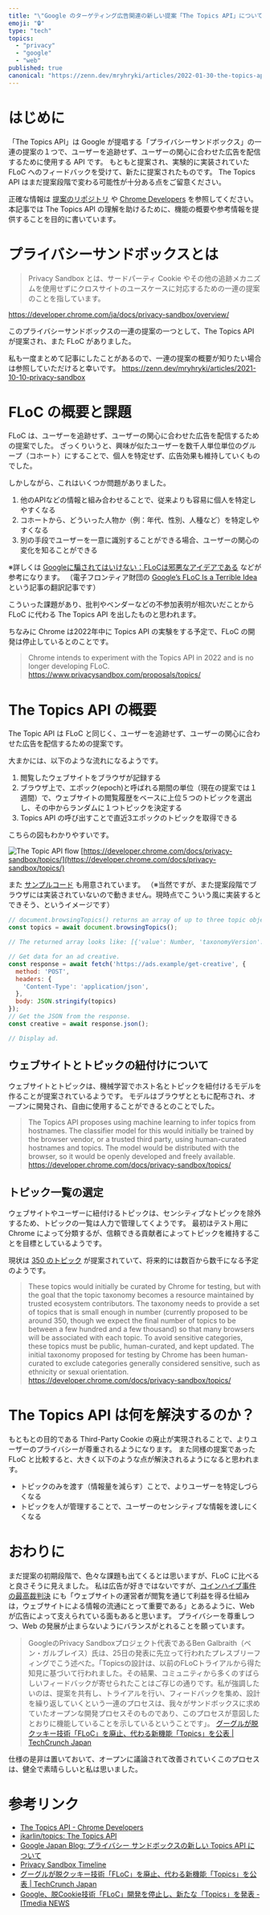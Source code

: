 ```yaml
---
title: "\"Google のターゲティング広告関連の新しい提案「The Topics API」について調べた\""
emoji: "🔒"
type: "tech"
topics:
  - "privacy"
  - "google"
  - "web"
published: true
canonical: "https://zenn.dev/mryhryki/articles/2022-01-30-the-topics-api"
---
```



# はじめに

「The Topics API」は Google が提唱する「プライバシーサンドボックス」の一連の提案の１つで、ユーザーを追跡せず、ユーザーの関心に合わせた広告を配信するために使用する API です。
もともと提案され、実験的に実装されていた FLoC へのフィードバックを受けて、新たに提案されたものです。
The Topics API はまだ提案段階で変わる可能性が十分ある点をご留意ください。

正確な情報は [提案のリポジトリ](https://github.com/jkarlin/topics) や [Chrome Developers](https://developer.chrome.com/docs/privacy-sandbox/topics/) を参照してください。
本記事では The Topics API の理解を助けるために、機能の概要や参考情報を提供することを目的に書いています。


# プライバシーサンドボックスとは

> Privacy Sandbox とは、サードパーティ Cookie やその他の追跡メカニズムを使用せずにクロスサイトのユースケースに対応するための一連の提案のことを指しています。

https://developer.chrome.com/ja/docs/privacy-sandbox/overview/

このプライバシーサンドボックスの一連の提案の一つとして、The Topics API が提案され、また FLoC がありました。

私も一度まとめて記事にしたことがあるので、一連の提案の概要が知りたい場合は参照していただけると幸いです。
https://zenn.dev/mryhryki/articles/2021-10-10-privacy-sandbox


# FLoC の概要と課題

FLoC は、ユーザーを追跡せず、ユーザーの関心に合わせた広告を配信するための提案でした。
ざっくりいうと、興味が似たユーザーを数千人単位単位のグループ（コホート）にすることで、個人を特定せず、広告効果も維持していくものでした。

しかしながら、これはいくつか問題がありました。

1. 他のAPIなどの情報と組み合わせることで、従来よりも容易に個人を特定しやすくなる
2. コホートから、どういった人物か（例：年代、性別、人種など）を特定しやすくなる
3. 別の手段でユーザーを一意に識別することができる場合、ユーザーの関心の変化を知ることができる

※詳しくは [Googleに騙されてはいけない：FLoCは邪悪なアイデアである](https://p2ptk.org/privacy/3290) などが参考になります。
（電子フロンティア財団の [Google’s FLoC Is a Terrible Idea](https://www.eff.org/deeplinks/2021/03/googles-floc-terrible-idea) という記事の翻訳記事です）

こういった課題があり、批判やベンダーなどの不参加表明が相次いだことから FLoC に代わる The Topics API を出したものと思われます。

ちなみに Chrome は2022年中に Topics API の実験をする予定で、FLoC の開発は停止しているとのことです。

> Chrome intends to experiment with the Topics API in 2022 and is no longer developing FLoC.
https://www.privacysandbox.com/proposals/topics/


# The Topics API の概要

The Topic API は FLoC と同じく、ユーザーを追跡せず、ユーザーの関心に合わせた広告を配信するための提案です。

大まかには、以下のような流れになるようです。

1. 閲覧したウェブサイトをブラウザが記録する
2. ブラウザ上で、エポック(epoch)と呼ばれる期間の単位（現在の提案では１週間）で、ウェブサイトの閲覧履歴をベースに上位５つのトピックを選出し、その中からランダムに１つトピックを決定する
3. Topics API の呼び出すことで直近3エポックのトピックを取得できる

こちらの図もわかりやすいです。

![The Topic API flow](https://mryhryki.com/file/Wc1U8kERkLr6xp2isdPg8kuCl_xQC.png)
[https://developer.chrome.com/docs/privacy-sandbox/topics/](https://developer.chrome.com/docs/privacy-sandbox/topics/)

また [サンプルコード](https://github.com/jkarlin/topics/blob/d1a426640f7f9ec100e6bdfd6a37eb6179891f89/README.md#the-api-and-how-it-works) も用意されています。
（※当然ですが、また提案段階でブラウザには実装されていないので動きません。現時点でこういう風に実装するとできそう、というイメージです）

```javascript
// document.browsingTopics() returns an array of up to three topic objects in random order.
const topics = await document.browsingTopics();

// The returned array looks like: [{'value': Number, 'taxonomyVersion': String, 'modelVersion': String}]

// Get data for an ad creative.
const response = await fetch('https://ads.example/get-creative', {
  method: 'POST',
  headers: {
    'Content-Type': 'application/json',
  },
  body: JSON.stringify(topics)
});
// Get the JSON from the response.
const creative = await response.json();

// Display ad.
```

## ウェブサイトとトピックの紐付けについて

ウェブサイトとトピックは、機械学習でホスト名とトピックを紐付けるモデルを作ることが提案されているようです。
モデルはブラウザとともに配布され、オープンに開発され、自由に使用することができるとのことでした。

> The Topics API proposes using machine learning to infer topics from hostnames.
> The classifier model for this would initially be trained by the browser vendor, or a trusted third party, using human-curated hostnames and topics.
> The model would be distributed with the browser, so it would be openly developed and freely available.
> https://developer.chrome.com/docs/privacy-sandbox/topics/

## トピック一覧の選定

ウェブサイトやユーザーに紐付けるトピックは、センシティブなトピックを除外するため、トピックの一覧は人力で管理してくようです。
最初はテスト用に Chrome によって分類するが、信頼できる貢献者によってトピックを維持することを目標としているようです。

現状は [350 のトピック](https://github.com/jkarlin/topics/blob/main/taxonomy_v1.md) が提案されていて、将来的には数百から数千になる予定のようです。

> These topics would initially be curated by Chrome for testing, but with the goal that the topic taxonomy becomes a resource maintained by trusted ecosystem contributors.
> The taxonomy needs to provide a set of topics that is small enough in number (currently proposed to be around 350, though we expect the final number of topics to be between a few hundred and a few thousand) so that many browsers will be associated with each topic.
> To avoid sensitive categories, these topics must be public, human-curated, and kept updated.
> The initial taxonomy proposed for testing by Chrome has been human-curated to exclude categories generally considered sensitive, such as ethnicity or sexual orientation.
> https://developer.chrome.com/docs/privacy-sandbox/topics/


# The Topics API は何を解決するのか？

もともとの目的である Third-Party Cookie の廃止が実現されることで、よりユーザーのプライバシーが尊重されるようになります。
また同様の提案であった FLoC と比較すると、大きく以下のような点が解決されるようになると思われます。

- トピックのみを渡す（情報量を減らす）ことで、よりユーザーを特定しづらくなる
- トピックを人が管理することで、ユーザーのセンシティブな情報を渡しにくくなる


# おわりに

まだ提案の初期段階で、色々な課題も出てくるとは思いますが、FLoC に比べると良さそうに見えました。
私は広告が好きではないですが、[コインハイブ事件の最高裁判決](https://www.courts.go.jp/app/files/hanrei_jp/869/090869_hanrei.pdf) にも「ウェブサイトの運営者が閲覧を通じて利益を得る仕組みは，ウェブサイトによる情報の流通にとって重要である」とあるように、Web が広告によって支えられている面もあると思います。
プライバシーを尊重しつつ、Web の発展が止まらないようにバランスがとれることを願っています。

> GoogleのPrivacy Sandboxプロジェクト代表であるBen Galbraith（ベン・ガルブレイス）氏は、25日の発表に先立って行われたプレスブリーフィングでこう述べた。「Topicsの設計は、以前のFLoCトライアルから得た知見に基づいて行われました。その結果、コミュニティから多くのすばらしいフィードバックが寄せられたことはご存じの通りです。私が強調したいのは、提案を共有し、トライアルを行い、フィードバックを集め、設計を繰り返していくという一連のプロセスは、我々がサンドボックスに求めていたオープンな開発プロセスそのものであり、このプロセスが意図したとおりに機能していることを示しているということです」。
[グーグルが脱クッキー技術「FLoC」を廃止、代わる新機能「Topics」を公表 | TechCrunch Japan](https://jp.techcrunch.com/2022/01/26/2022-01-25-google-kills-off-floc-replaces-it-with-topics/)

仕様の是非は置いておいて、オープンに議論されて改善されていくこのプロセスは、健全で素晴らしいと私は思いました。


# 参考リンク

- [The Topics API - Chrome Developers](https://developer.chrome.com/docs/privacy-sandbox/topics/)
- [jkarlin/topics: The Topics API](https://github.com/jkarlin/topics)
- [Google Japan Blog: プライバシー サンドボックスの新しい Topics API について](https://japan.googleblog.com/2022/01/topics-api.html)
- [Privacy Sandbox Timeline](https://privacysandbox.com/timeline/)
- [グーグルが脱クッキー技術「FLoC」を廃止、代わる新機能「Topics」を公表 | TechCrunch Japan](https://jp.techcrunch.com/2022/01/26/2022-01-25-google-kills-off-floc-replaces-it-with-topics/)
- [Google、脱Cookie技術「FLoC」開発を停止し、新たな「Topics」を発表 - ITmedia NEWS](https://www.itmedia.co.jp/news/articles/2201/26/news064.html)
